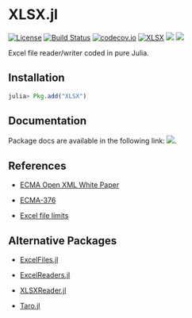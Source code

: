 
# XLSX.jl

[![License](http://img.shields.io/badge/license-MIT-brightgreen.svg?style=flat)](LICENSE)
[![Build Status](https://travis-ci.org/felipenoris/XLSX.jl.svg?branch=master)](https://travis-ci.org/felipenoris/XLSX.jl)
[![codecov.io](http://codecov.io/github/felipenoris/XLSX.jl/coverage.svg?branch=master)](http://codecov.io/github/felipenoris/XLSX.jl?branch=master)
[![XLSX](http://pkg.julialang.org/badges/XLSX_0.6.svg)](http://pkg.julialang.org/?pkg=XLSX&ver=0.6)
[![](https://img.shields.io/badge/docs-latest-blue.svg)](https://felipenoris.github.io/XLSX.jl/latest)
[![][appveyor-img]][appveyor-url]

[appveyor-img]: https://ci.appveyor.com/api/projects/status/github/felipenoris/XLSX.jl?branch=master&svg=true
[appveyor-url]: https://ci.appveyor.com/project/felipenoris/xlsx-jl/branch/master

Excel file reader/writer coded in pure Julia.

## Installation

```julia
julia> Pkg.add("XLSX")
```

## Documentation

Package docs are available in the following link: [![](https://img.shields.io/badge/docs-latest-blue.svg)](https://felipenoris.github.io/XLSX.jl/latest).

## References

* [ECMA Open XML White Paper](https://www.ecma-international.org/news/TC45_current_work/OpenXML%20White%20Paper.pdf)

* [ECMA-376](https://www.ecma-international.org/publications/standards/Ecma-376.htm)

* [Excel file limits](https://support.office.com/en-gb/article/excel-specifications-and-limits-1672b34d-7043-467e-8e27-269d656771c3)

## Alternative Packages

* [ExcelFiles.jl](https://github.com/davidanthoff/ExcelFiles.jl)

* [ExcelReaders.jl](https://github.com/davidanthoff/ExcelReaders.jl)

* [XLSXReader.jl](https://github.com/mpastell/XLSXReader.jl)

* [Taro.jl](https://github.com/aviks/Taro.jl)

